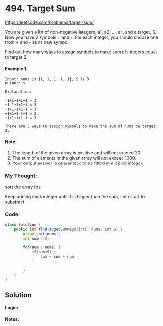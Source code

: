 # 494. Target Sum

https://leetcode.com/problems/target-sum/

You are given a list of non-negative integers, a1, a2, ..., an, and a target, S. Now you have 2 symbols + and -. For each integer, you should choose one from + and - as its new symbol.

Find out how many ways to assign symbols to make sum of integers equal to target S.

#### Example 1:
```
Input: nums is [1, 1, 1, 1, 1], S is 3. 
Output: 5

Explanation: 

-1+1+1+1+1 = 3
+1-1+1+1+1 = 3
+1+1-1+1+1 = 3
+1+1+1-1+1 = 3
+1+1+1+1-1 = 3

There are 5 ways to assign symbols to make the sum of nums be target 3.
```

#### Note:

1. The length of the given array is positive and will not exceed 20.
2. The sum of elements in the given array will not exceed 1000.
3. Your output answer is guaranteed to be fitted in a 32-bit integer.



### My Thought: 
sort the array first 

Keep adding each integer until it is bigger than the sum, then start to substract

### Code: 
```java
class Solution {
    public int findTargetSumWays(int[] nums, int S) {
        Array.sort(nums); 
        int sum = 0; 
        
        for(num : nums) {
            if(sum<S) {
                sum = sum + num; 
            }
            
        }
    }
}

```    


## Solution


#### Logic: 

#### Notes: 



